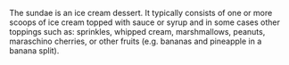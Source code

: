 The sundae is an ice cream dessert. It typically consists of one or more scoops of ice cream topped with sauce or syrup and in some cases other toppings such as: sprinkles, whipped cream, marshmallows, peanuts, maraschino cherries, or other fruits (e.g. bananas and pineapple in a banana split).